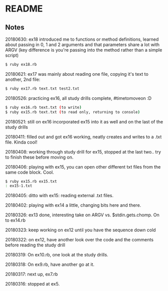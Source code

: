 # README

## Notes

20180630: ex18 introduced me to functions or method definitions, learned about passing in 0, 1 and 2 arguments and that
parameters share a lot with ARGV (key difference is you're passing into the method rather than a simple script)

```bash
$ ruby ex18.rb
```

20180621: ex17 was mainly about reading one file, copying it's text to another, 2nd file:

```bash
$ ruby ex17.rb text.txt test2.txt
```


20180526: practicing ex16, all study drills complete, #timetomoveon :D

```bash
$ ruby ex16.rb text.txt (to write)
$ ruby ex15.rb text.txt (to read only, returning to console)
```

20180521: still on ex16 incorporated ex15 into it as well and on the last of the study drills

20180411: filled out and got ex16 working, neatly creates and writes to a .txt file.  Kinda cool!

20180408: working through study drill for ex15, stopped at the last two.. try to finish these before moving on.

20180406: playing with ex15, you can open other different txt files from the same code block.  Cool.
```bash
$ ruby ex15.rb ex15.txt
: ex15-1.txt
```
20180405: ditto with ex15: reading external .txt files.

20180402: playing with ex14 a little, changing bits here and there.

20180326: ex13 done, interesting take on ARGV vs. $stdin.gets.chomp.  On to ex14.rb

20180323: keep working on ex12 until you have the sequence down cold

20180322: on ex12, have another look over the code and the comments before reading the study drill

20180319: On ex10.rb, one look at the study drills.

20180318: On ex9.rb, have another go at it.

20180317: next up, ex7.rb

20180316: stopped at ex5.